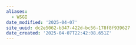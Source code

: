 ```yaml
---
aliases:
  - WSGI
date_modified: '2025-04-07'
site_uuid: dc2e5062-b347-422d-bc56-178f8f939627
date_created: '2025-04-07T22:42:08.651Z'
---
```




